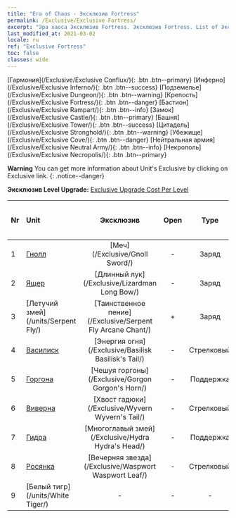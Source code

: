 ```yaml
---
title: "Era of Chaos - Эксклюзив Fortress"
permalink: /Exclusive/Exclusive Fortress/
excerpt: "Эра хаоса Эксклюзив Fortress. Эксклюзив Fortress. List of Эксклюзив Fortress in Era of Chaos"
last_modified_at: 2021-03-02
locale: ru
ref: "Exclusive Fortress"
toc: false
classes: wide
---
```

 [Гармония](/Exclusive/Exclusive Conflux/){: .btn .btn--primary} [Инферно](/Exclusive/Exclusive Inferno/){: .btn .btn--success} [Подземелье](/Exclusive/Exclusive Dungeon/){: .btn .btn--warning} [Крепость](/Exclusive/Exclusive Fortress/){: .btn .btn--danger} [Бастион](/Exclusive/Exclusive Rampart/){: .btn .btn--info} [Замок](/Exclusive/Exclusive Castle/){: .btn .btn--primary} [Башня](/Exclusive/Exclusive Tower/){: .btn .btn--success} [Цитадель](/Exclusive/Exclusive Stronghold/){: .btn .btn--warning} [Убежище](/Exclusive/Exclusive Cove/){: .btn .btn--danger} [Нейтральная армия](/Exclusive/Exclusive Neutral Army/){: .btn .btn--info} [Некрополь](/Exclusive/Exclusive Necropolis/){: .btn .btn--primary} 

**Warning** You can get more information about Unit's Exclusive by clicking on Exclusive link. 
{: .notice--danger}

 **Эксклюзив Level Upgrade:** [Exclusive Upgrade Cost Per Level](/Exclusive/ExclusiveUpgradeCostPerLevel/)

  | Nr |         Unit        | Эксклюзив | Open  |    Type   |  Item to Rank UP      |  Skin   |
  |:---|:--------------------|:-------------:|:-----:|:---------:|:---------------------:|:-------:|
  | 1  | [Гнолл](/units/Gnoll/) | [Меч](/Exclusive/Gnoll Sword/) | - | Заряд | - | - |
  | 2  | [Ящер](/units/Lizardman/) | [Длинный лук](/Exclusive/Lizardman Long Bow/) | - | Заряд | - | - |
  | 3  | [Летучий змей](/units/Serpent Fly/) | [Таинственное пение](/Exclusive/Serpent Fly Arcane Chant/) | + | Заряд | - | - |
  | 4  | [Василиск](/units/Basilisk/) | [Энергия огня](/Exclusive/Basilisk Basilisk's Tail/) | - | Стрелковый | - | - |
  | 5  | [Горгона](/units/Gorgon/) | [Чешуя горгоны](/Exclusive/Gorgon Gorgon's Horn/) | - | Поддержка | - | - |
  | 6  | [Виверна](/units/Wyvern/) | [Хвост гадюки](/Exclusive/Wyvern Wyvern's Tail/) | - | Стрелковый | - | - |
  | 7  | [Гидра](/units/Hydra/) | [Многоглавый змей](/Exclusive/Hydra Hydra's Head/) | - | Поддержка | - | - |
  | 8  | [Росянка](/units/Waspwort/) | [Вечерняя звезда](/Exclusive/Waspwort Waspwort Leaf/) | - | Стрелковый | - | - |
  | 9  | [Белый тигр](/units/White Tiger/) | - | - | - | none | none |
